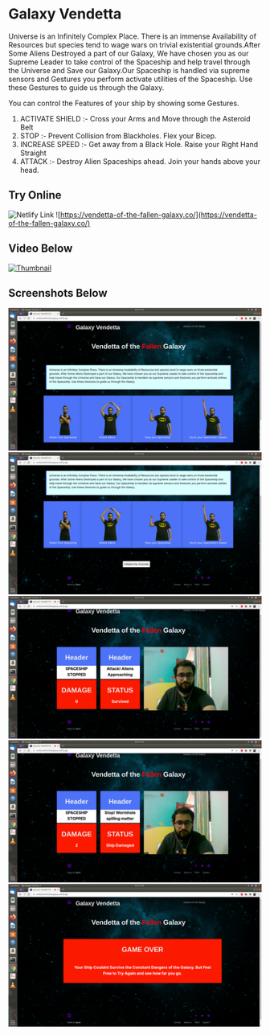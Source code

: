 # Galaxy Vendetta

Universe is an Infinitely Complex Place. There is an immense Availability of Resources but species tend to wage wars on trivial existential grounds.After Some Aliens Destroyed a part of our Galaxy, We have chosen you as our Supreme Leader to take control of the Spaceship and help travel through the Universe and Save our Galaxy.Our Spaceship is handled via supreme sensors and Gestures you perform activate utilities of the Spaceship. Use these Gestures to guide us through the Galaxy.

You can control the Features of your ship by showing some Gestures. 

1. ACTIVATE SHIELD :- Cross your Arms and Move through the Asteroid Belt
2. STOP :- Prevent Collision from Blackholes. Flex your Bicep.
3. INCREASE SPEED :- Get away from a Black Hole. Raise your Right Hand Straight
4. ATTACK :- Destroy Alien Spaceships ahead. Join your hands above your head.

## Try Online
![Netlify Link](https://vendettaofthefallengalaxy.netlify.app/)
![https://vendetta-of-the-fallen-galaxy.co/](https://vendetta-of-the-fallen-galaxy.co/)

## Video Below
[![Thumbnail](https://img.youtube.com/vi/FzqOyIhcFcQ/0.jpg)](https://www.youtube.com/watch?v=FzqOyIhcFcQ)


## Screenshots Below
![Home Page](https://raw.githubusercontent.com/shadowshot-x/galaxy-vendetta/master/screenshots/Screenshot%20from%202021-02-28%2015-15-17.png)
![Controls](https://raw.githubusercontent.com/shadowshot-x/galaxy-vendetta/master/screenshots/Screenshot%20from%202021-02-28%2015-15-22.png)
![Game1](https://raw.githubusercontent.com/shadowshot-x/galaxy-vendetta/master/screenshots/Screenshot%20from%202021-02-28%2015-15-36.png)
![Game2](https://github.com/shadowshot-x/galaxy-vendetta/blob/master/screenshots/Screenshot%20from%202021-02-28%2015-15-46.png)
![Game Over](https://raw.githubusercontent.com/shadowshot-x/galaxy-vendetta/master/screenshots/Screenshot%20from%202021-02-28%2015-16-03.png)
